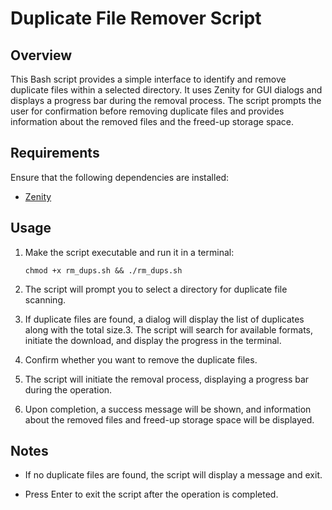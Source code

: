 # Duplicate File Remover Script

## Overview
This Bash script provides a simple interface to identify and remove duplicate files within a selected directory.
It uses Zenity for GUI dialogs and displays a progress bar during the removal process.
The script prompts the user for confirmation before removing duplicate files and provides information about the removed files and the freed-up storage space.

## Requirements
Ensure that the following dependencies are installed:
- [Zenity](https://help.gnome.org/users/zenity/stable/)

## Usage
1. Make the script executable and run it in a terminal:

   ```basha
   chmod +x rm_dups.sh && ./rm_dups.sh
   ```
2. The script will prompt you to select a directory for duplicate file scanning.

3. If duplicate files are found, a dialog will display the list of duplicates along with the total size.3. The script will search for available formats, initiate the download, and display the progress in the terminal.

4. Confirm whether you want to remove the duplicate files.

5. The script will initiate the removal process, displaying a progress bar during the operation.

6. Upon completion, a success message will be shown, and information about the removed files and freed-up storage space will be displayed.

## Notes

- If no duplicate files are found, the script will display a message and exit.

-  Press Enter to exit the script after the operation is completed.
